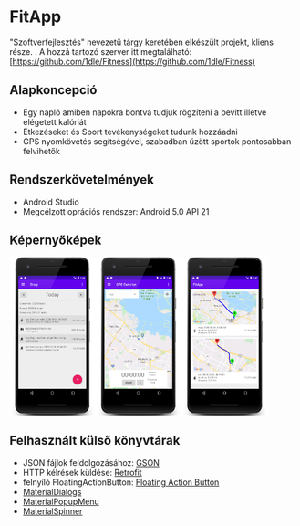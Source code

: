 # FitApp
"Szoftverfejlesztés" nevezetű tárgy keretében elkészült projekt, kliens része.
. A hozzá tartozó szerver itt megtalálható: [https://github.com/1dle/Fitness](https://github.com/1dle/Fitness)

## Alapkoncepció
- Egy napló amiben napokra bontva tudjuk rögzíteni a bevitt illetve elégetett kalóriát
- Étkezéseket és Sport tevékenységeket tudunk hozzáadni
- GPS nyomkövetés segítségével, szabadban űzött sportok pontosabban felvihetők

## Rendszerkövetelmények
- Android Studio
- Megcélzott oprációs rendszer: Android 5.0 API 21

## Képernyőképek
<div style="display:flex;">
<img src="docs/screenshot_ui_diary.png" alt="ui_diary" width="30%"/>
<img src="docs/screenshot_ui_gpsexercise.png" alt="ui_diary" width="30%"/>
<img src="docs/screenshot_ui_gpsexercise_list.png" alt="ui_diary" width="30%"/>
</div>

## Felhasznált külső könyvtárak
- JSON fájlok feldolgozásához: [GSON](https://github.com/google/gson)
- HTTP kélrések küldése: [Retrofit](https://github.com/square/retrofit)
- felnyíló FloatingActionButton: [Floating Action Button](https://github.com/zendesk/sell-android-floating-action-button)
- [MaterialDialogs](https://github.com/afollestad/material-dialogs)
- [MaterialPopupMenu](https://github.com/zawadz88/MaterialPopupMenu)
- [MaterialSpinner](https://github.com/jaredrummler/MaterialSpinner)